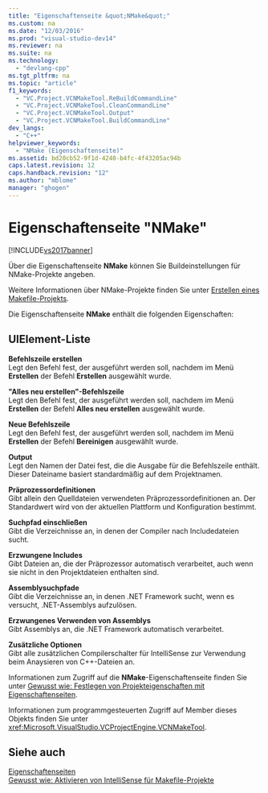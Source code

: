 ```yaml
---
title: "Eigenschaftenseite &quot;NMake&quot;"
ms.custom: na
ms.date: "12/03/2016"
ms.prod: "visual-studio-dev14"
ms.reviewer: na
ms.suite: na
ms.technology: 
  - "devlang-cpp"
ms.tgt_pltfrm: na
ms.topic: "article"
f1_keywords: 
  - "VC.Project.VCNMakeTool.ReBuildCommandLine"
  - "VC.Project.VCNMakeTool.CleanCommandLine"
  - "VC.Project.VCNMakeTool.Output"
  - "VC.Project.VCNMakeTool.BuildCommandLine"
dev_langs: 
  - "C++"
helpviewer_keywords: 
  - "NMake (Eigenschaftenseite)"
ms.assetid: bd20cb52-9f1d-4240-b4fc-4f43205ac94b
caps.latest.revision: 12
caps.handback.revision: "12"
ms.author: "mblome"
manager: "ghogen"
---
```

# Eigenschaftenseite &quot;NMake&quot;
[!INCLUDE[vs2017banner](../assembler/inline/includes/vs2017banner.md)]

Über die Eigenschaftenseite **NMake** können Sie Buildeinstellungen für NMake\-Projekte angeben.  
  
 Weitere Informationen über NMake\-Projekte finden Sie unter [Erstellen eines Makefile\-Projekts](../ide/creating-a-makefile-project.md).  
  
 Die Eigenschaftenseite **NMake** enthält die folgenden Eigenschaften:  
  
## UIElement-Liste  
 **Befehlszeile erstellen**  
 Legt den Befehl fest, der ausgeführt werden soll, nachdem im Menü **Erstellen** der Befehl **Erstellen** ausgewählt wurde.  
  
 **"Alles neu erstellen"\-Befehlszeile**  
 Legt den Befehl fest, der ausgeführt werden soll, nachdem im Menü **Erstellen** der Befehl **Alles neu erstellen** ausgewählt wurde.  
  
 **Neue Befehlszeile**  
 Legt den Befehl fest, der ausgeführt werden soll, nachdem im Menü **Erstellen** der Befehl **Bereinigen** ausgewählt wurde.  
  
 **Output**  
 Legt den Namen der Datei fest, die die Ausgabe für die Befehlszeile enthält.  Dieser Dateiname basiert standardmäßig auf dem Projektnamen.  
  
 **Präprozessordefinitionen**  
 Gibt allein den Quelldateien verwendeten Präprozessordefinitionen an.  Der Standardwert wird von der aktuellen Plattform und Konfiguration bestimmt.  
  
 **Suchpfad einschließen**  
 Gibt die Verzeichnisse an, in denen der Compiler nach Includedateien sucht.  
  
 **Erzwungene Includes**  
 Gibt Dateien an, die der Präprozessor automatisch verarbeitet, auch wenn sie nicht in den Projektdateien enthalten sind.  
  
 **Assemblysuchpfade**  
 Gibt die Verzeichnisse an, in denen .NET Framework sucht, wenn es versucht, .NET\-Assemblys aufzulösen.  
  
 **Erzwungenes Verwenden von Assemblys**  
 Gibt Assemblys an, die .NET Framework automatisch verarbeitet.  
  
 **Zusätzliche Optionen**  
 Gibt alle zusätzlichen Compilerschalter für IntelliSense zur Verwendung beim Anaysieren von C\+\+\-Dateien an.  
  
 Informationen zum Zugriff auf die **NMake**\-Eigenschaftenseite finden Sie unter [Gewusst wie: Festlegen von Projekteigenschaften mit Eigenschaftenseiten](../misc/how-to-specify-project-properties-with-property-pages.md).  
  
 Informationen zum programmgesteuerten Zugriff auf Member dieses Objekts finden Sie unter <xref:Microsoft.VisualStudio.VCProjectEngine.VCNMakeTool>.  
  
## Siehe auch  
 [Eigenschaftenseiten](../ide/property-pages-visual-cpp.md)   
 [Gewusst wie: Aktivieren von IntelliSense für Makefile\-Projekte](../ide/how-to-enable-intellisense-for-makefile-projects.md)